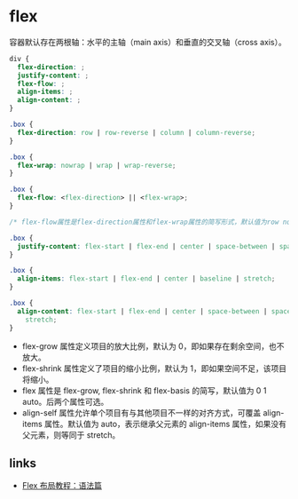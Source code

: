 # flex

容器默认存在两根轴：水平的主轴（main axis）和垂直的交叉轴（cross axis）。

```css
div {
  flex-direction: ;
  justify-content: ;
  flex-flow: ;
  align-items: ;
  align-content: ;
}
```

```css
.box {
  flex-direction: row | row-reverse | column | column-reverse;
}

.box {
  flex-wrap: nowrap | wrap | wrap-reverse;
}

.box {
  flex-flow: <flex-direction> || <flex-wrap>;
}

/* flex-flow属性是flex-direction属性和flex-wrap属性的简写形式，默认值为row nowrap。*/

.box {
  justify-content: flex-start | flex-end | center | space-between | space-around;
}

.box {
  align-items: flex-start | flex-end | center | baseline | stretch;
}

.box {
  align-content: flex-start | flex-end | center | space-between | space-around |
    stretch;
}
```

- flex-grow 属性定义项目的放大比例，默认为 0，即如果存在剩余空间，也不放大。
- flex-shrink 属性定义了项目的缩小比例，默认为 1，即如果空间不足，该项目将缩小。
- flex 属性是 flex-grow, flex-shrink 和 flex-basis 的简写，默认值为 0 1 auto。后两个属性可选。
- align-self 属性允许单个项目有与其他项目不一样的对齐方式，可覆盖 align-items 属性。默认值为 auto，表示继承父元素的 align-items 属性，如果没有父元素，则等同于 stretch。

## links

- [Flex 布局教程：语法篇](https://www.ruanyifeng.com/blog/2015/07/flex-grammar.html)
